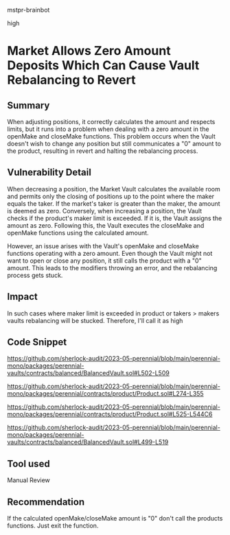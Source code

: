 mstpr-brainbot

high

# Market Allows Zero Amount Deposits Which Can Cause Vault Rebalancing to Revert

## Summary
When adjusting positions, it correctly calculates the amount and respects limits, but it runs into a problem when dealing with a zero amount in the openMake and closeMake functions. This problem occurs when the Vault doesn't wish to change any position but still communicates a "0" amount to the product, resulting in revert and halting the rebalancing process.
## Vulnerability Detail
When decreasing a position, the Market Vault calculates the available room and permits only the closing of positions up to the point where the maker equals the taker. If the market's taker is greater than the maker, the amount is deemed as zero. Conversely, when increasing a position, the Vault checks if the product's maker limit is exceeded. If it is, the Vault assigns the amount as zero. Following this, the Vault executes the closeMake and openMake functions using the calculated amount.

However, an issue arises with the Vault's openMake and closeMake functions operating with a zero amount. Even though the Vault might not want to open or close any position, it still calls the product with a "0" amount. This leads to the modifiers throwing an error, and the rebalancing process gets stuck.
## Impact
In such cases where maker limit is exceeded in product or takers > makers vaults rebalancing will be stucked. Therefore, I'll call it as high 
## Code Snippet
https://github.com/sherlock-audit/2023-05-perennial/blob/main/perennial-mono/packages/perennial-vaults/contracts/balanced/BalancedVault.sol#L502-L509

https://github.com/sherlock-audit/2023-05-perennial/blob/main/perennial-mono/packages/perennial/contracts/product/Product.sol#L274-L355

https://github.com/sherlock-audit/2023-05-perennial/blob/main/perennial-mono/packages/perennial/contracts/product/Product.sol#L525-L544C6


https://github.com/sherlock-audit/2023-05-perennial/blob/main/perennial-mono/packages/perennial-vaults/contracts/balanced/BalancedVault.sol#L499-L519
## Tool used

Manual Review

## Recommendation
If the calculated openMake/closeMake amount is "0" don't call the products functions. Just exit the function.